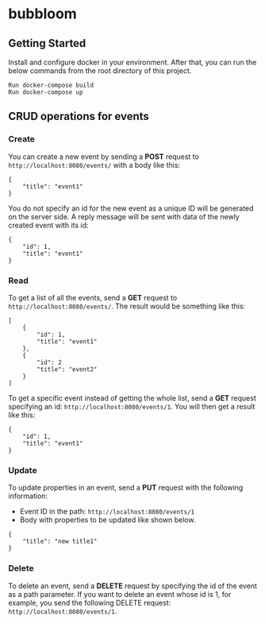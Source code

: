 # bubbloom

## Getting Started
Install and configure docker in your environment. After that, you can run the below commands from the root directory of this project.

```
Run docker-compose build
Run docker-compose up
```

## CRUD operations for events
### Create
You can create a new event by sending a **POST** request to `http://localhost:8080/events/` with a body like this:
```
{
    "title": "event1"
}
```
You do not specify an id for the new event as a unique ID will be generated on the server side.
A reply message will be sent with data of the newly created event with its id:
```
{
    "id": 1,
    "title": "event1"
}
```

### Read
To get a list of all the events, send a **GET** request to `http://localhost:8080/events/`. The result would be something like this:
```
[
    {
        "id": 1,
        "title": "event1"
    },
    {
        "id": 2
        "title": "event2"
    }
]
```
To get a specific event instead of getting the whole list, send a **GET** request specifying an id:
`http://localhost:8080/events/1`. You will then get a result like this:
```
{
    "id": 1,
    "title": "event1"
}
```

### Update
To update properties in an event, send a **PUT** request with the following information:
* Event ID in the path: `http://localhost:8080/events/1`
* Body with properties to be updated like shown below.

```
{
    "title": "new title1"
}
```


### Delete
To delete an event, send a **DELETE** request by specifying the id of the event as a path parameter. If you want to delete an event whose id is 1, for example, you send the following DELETE request: `http://localhost:8080/events/1`.

